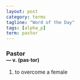 ```yaml
---
layout: post
category: terms
tagline: "Word of the Day"
tags: [alpha_p]
term: pastor
---
```


<h3>Pastor<br/> <small>&mdash; v. (pas<span>&middot;</span>tor)</small></h3>
<p><ol><li>to overcome a female</li>
</ol></p>
